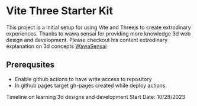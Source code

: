 # Vite Three Starter Kit
This project is a initial setup for using Vite and Threejs to create extrodinary experiences.
Thanks to wawa sensai for providing more knowledge 3d web design and development. Please checkout his content extrodinary explanation on 3d concepts [WawaSensai](https://www.youtube.com/@WawaSensei)


## Prerequsites 

* Enable github actions to have write access to repository
* In github pages target gh-pages created while deploy actions.

Timeline on learning 3d designs and development
Start Date: 10/28/2023
